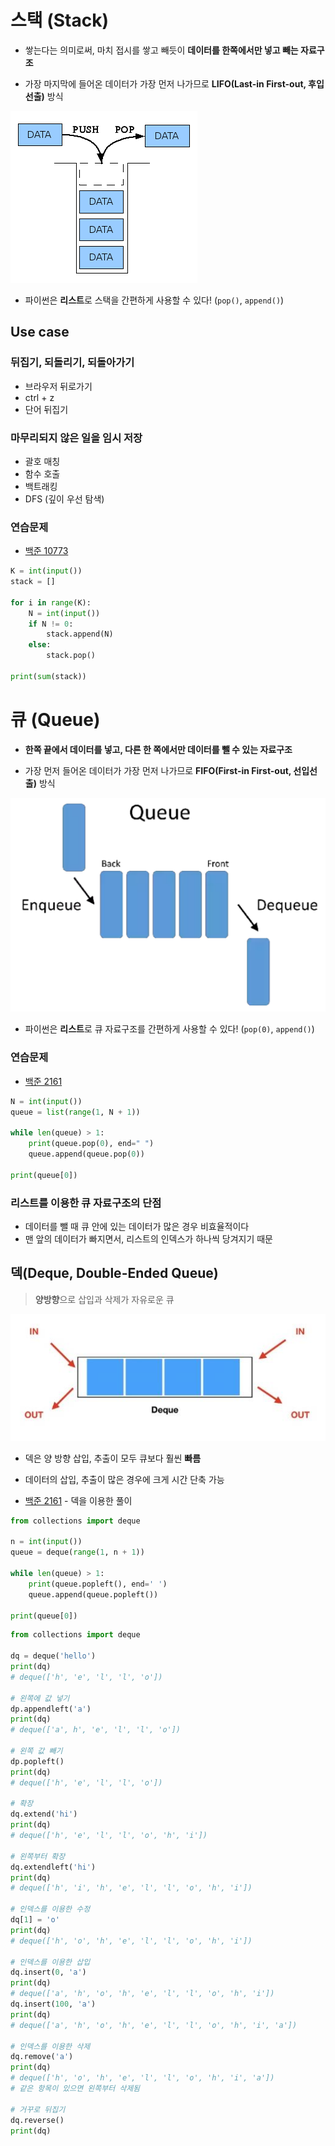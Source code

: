 # 스택 (Stack)

- 쌓는다는 의미로써, 마치 접시를 쌓고 빼듯이 **데이터를 한쪽에서만 넣고 빼는 자료구조**

- 가장 마지막에 들어온 데이터가 가장 먼저 나가므로 **LIFO(Last-in First-out, 후입선출)** 방식

![9](06_stack_queue.assets/9-16593384607022.png)

- 파이썬은 **리스트**로 스택을 간편하게 사용할 수 있다! (`pop()`, `append()`)

## Use case

### 뒤집기, 되돌리기, 되돌아가기

- 브라우저 뒤로가기
- ctrl + z
- 단어 뒤집기

### 마무리되지 않은 일을 임시 저장

- 괄호 매칭
- 함수 호출
- 백트래킹
- DFS (깊이 우선 탐색)

### 연습문제

- [백준 10773](https://www.acmicpc.net/problem/10773)

```python
K = int(input())
stack = []

for i in range(K):
    N = int(input())
    if N != 0:
        stack.append(N)
    else:
        stack.pop()

print(sum(stack))
```

# 큐 (Queue)

- **한쪽 끝에서 데이터를 넣고, 다른 한 쪽에서만 데이터를 뺄 수 있는 자료구조**

- 가장 먼저 들어온 데이터가 가장 먼저 나가므로 **FIFO(First-in First-out, 선입선출)** 방식

![1_PMYRFmVecFT61P4aAh0g1g](06_stack_queue.assets/1_PMYRFmVecFT61P4aAh0g1g.png)

- 파이썬은 **리스트**로 큐 자료구조를 간편하게 사용할 수 있다! (`pop(0)`, `append()`)

### 연습문제

- [백준 2161](https://www.acmicpc.net/problem/2161)

```python
N = int(input())
queue = list(range(1, N + 1))

while len(queue) > 1:
    print(queue.pop(0), end=" ")
    queue.append(queue.pop(0))

print(queue[0])
```

### 리스트를 이용한 큐 자료구조의 단점

- 데이터를 뺄 때 큐 안에 있는 데이터가 많은 경우 비효율적이다
- 맨 앞의 데이터가 빠지면서, 리스트의 인덱스가 하나씩 당겨지기 때문

## 덱(Deque, Double-Ended Queue)

> **양방향**으로 삽입과 삭제가 자유로운 큐

![jhgj](06_stack_queue.assets/jhgj.JPG)

- 덱은 양 방향 삽입, 추출이 모두 큐보다 훨씬 **빠름**
- 데이터의 삽입, 추출이 많은 경우에 크게 시간 단축 가능

- [백준 2161](https://www.acmicpc.net/problem/2161) - 덱을 이용한 풀이

```python
from collections import deque

n = int(input())
queue = deque(range(1, n + 1))

while len(queue) > 1:
    print(queue.popleft(), end=' ')
    queue.append(queue.popleft())
    
print(queue[0])
```

```python
from collections import deque

dq = deque('hello')
print(dq)
# deque(['h', 'e', 'l', 'l', 'o'])

# 왼쪽에 값 넣기
dp.appendleft('a')
print(dq)
# deque(['a', h', 'e', 'l', 'l', 'o'])

# 왼쪽 값 빼기
dp.popleft()
print(dq)
# deque(['h', 'e', 'l', 'l', 'o'])

# 확장
dq.extend('hi')
print(dq)
# deque(['h', 'e', 'l', 'l', 'o', 'h', 'i'])

# 왼쪽부터 확장
dq.extendleft('hi')
print(dq)
# deque(['h', 'i', 'h', 'e', 'l', 'l', 'o', 'h', 'i'])

# 인덱스를 이용한 수정
dq[1] = 'o'
print(dq)
# deque(['h', 'o', 'h', 'e', 'l', 'l', 'o', 'h', 'i'])

# 인덱스를 이용한 삽입
dq.insert(0, 'a')
print(dq)
# deque(['a', 'h', 'o', 'h', 'e', 'l', 'l', 'o', 'h', 'i'])
dq.insert(100, 'a')
print(dq)
# deque(['a', 'h', 'o', 'h', 'e', 'l', 'l', 'o', 'h', 'i', 'a'])

# 인덱스를 이용한 삭제
dq.remove('a')
print(dq)
# deque(['h', 'o', 'h', 'e', 'l', 'l', 'o', 'h', 'i', 'a'])
# 같은 항목이 있으면 왼쪽부터 삭제됨

# 거꾸로 뒤집기
dq.reverse()
print(dq)
```